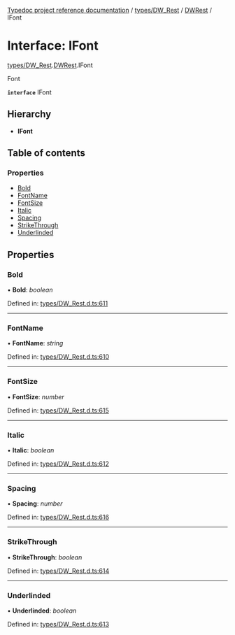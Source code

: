 [Typedoc project reference documentation](../README.md) / [types/DW_Rest](../modules/types_dw_rest.md) / [DWRest](../modules/types_dw_rest.dwrest.md) / IFont

# Interface: IFont

[types/DW_Rest](../modules/types_dw_rest.md).[DWRest](../modules/types_dw_rest.dwrest.md).IFont

Font

**`interface`** IFont

## Hierarchy

* **IFont**

## Table of contents

### Properties

- [Bold](types_dw_rest.dwrest.ifont.md#bold)
- [FontName](types_dw_rest.dwrest.ifont.md#fontname)
- [FontSize](types_dw_rest.dwrest.ifont.md#fontsize)
- [Italic](types_dw_rest.dwrest.ifont.md#italic)
- [Spacing](types_dw_rest.dwrest.ifont.md#spacing)
- [StrikeThrough](types_dw_rest.dwrest.ifont.md#strikethrough)
- [Underlinded](types_dw_rest.dwrest.ifont.md#underlinded)

## Properties

### Bold

• **Bold**: *boolean*

Defined in: [types/DW_Rest.d.ts:611](https://github.com/DocuWare/REST-Sample-TS/blob/6171aa8/src/types/DW_Rest.d.ts#L611)

___

### FontName

• **FontName**: *string*

Defined in: [types/DW_Rest.d.ts:610](https://github.com/DocuWare/REST-Sample-TS/blob/6171aa8/src/types/DW_Rest.d.ts#L610)

___

### FontSize

• **FontSize**: *number*

Defined in: [types/DW_Rest.d.ts:615](https://github.com/DocuWare/REST-Sample-TS/blob/6171aa8/src/types/DW_Rest.d.ts#L615)

___

### Italic

• **Italic**: *boolean*

Defined in: [types/DW_Rest.d.ts:612](https://github.com/DocuWare/REST-Sample-TS/blob/6171aa8/src/types/DW_Rest.d.ts#L612)

___

### Spacing

• **Spacing**: *number*

Defined in: [types/DW_Rest.d.ts:616](https://github.com/DocuWare/REST-Sample-TS/blob/6171aa8/src/types/DW_Rest.d.ts#L616)

___

### StrikeThrough

• **StrikeThrough**: *boolean*

Defined in: [types/DW_Rest.d.ts:614](https://github.com/DocuWare/REST-Sample-TS/blob/6171aa8/src/types/DW_Rest.d.ts#L614)

___

### Underlinded

• **Underlinded**: *boolean*

Defined in: [types/DW_Rest.d.ts:613](https://github.com/DocuWare/REST-Sample-TS/blob/6171aa8/src/types/DW_Rest.d.ts#L613)
